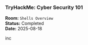 ### **TryHackMe: Cyber Security 101**

**Room:** `Shells Overview`  
**Status:** Completed  
**Date:** 2025-08-18

inc
